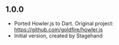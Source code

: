 ## 1.0.0

- Ported Howler.js to Dart. Original project: https://github.com/goldfire/howler.js
- Initial version, created by Stagehand
